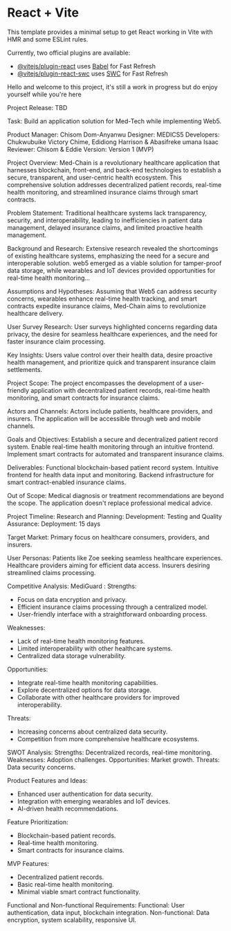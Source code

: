 # React + Vite

This template provides a minimal setup to get React working in Vite with HMR and some ESLint rules.

Currently, two official plugins are available:

- [@vitejs/plugin-react](https://github.com/vitejs/vite-plugin-react/blob/main/packages/plugin-react/README.md) uses [Babel](https://babeljs.io/) for Fast Refresh
- [@vitejs/plugin-react-swc](https://github.com/vitejs/vite-plugin-react-swc) uses [SWC](https://swc.rs/) for Fast Refresh

Hello and welcome to this project, it's still a work in progress but do enjoy yourself while you're here


Project Release: TBD

Task: Build an application solution for Med-Tech while implementing Web5.

Product Manager: Chisom Dom-Anyanwu
Designer: MEDICS5
Developers: Chukwubuike Victory Chime, Edidiong Harrison & Abasifreke umana Isaac
Reviewer: Chisom & Eddie
Version: Version 1 (MVP)

Project Overview:
Med-Chain is a revolutionary healthcare application that harnesses blockchain, front-end, and back-end technologies to establish a secure, transparent, and user-centric health ecosystem. This comprehensive solution addresses decentralized patient records, real-time health monitoring, and streamlined insurance claims through smart contracts.

Problem Statement:
Traditional healthcare systems lack transparency, security, and interoperability, leading to inefficiencies in patient data management, delayed insurance claims, and limited proactive health management.

Background and Research:
Extensive research revealed the shortcomings of existing healthcare systems, emphasizing the need for a secure and interoperable solution. web5 emerged as a viable solution for tamper-proof data storage, while wearables and IoT devices provided opportunities for real-time health monitoring...

Assumptions and Hypotheses:
Assuming that Web5 can address security concerns, wearables enhance real-time health tracking, and smart contracts expedite insurance claims, Med-Chain aims to revolutionize healthcare delivery.

User Survey Research:
User surveys highlighted concerns regarding data privacy, the desire for seamless healthcare experiences, and the need for faster insurance claim processing.

Key Insights:
Users value control over their health data, desire proactive health management, and prioritize quick and transparent insurance claim settlements.

Project Scope:
The project encompasses the development of a user-friendly application with decentralized patient records, real-time health monitoring, and smart contracts for insurance claims.

Actors and Channels:
Actors include patients, healthcare providers, and insurers. The application will be accessible through web and mobile channels.

Goals and Objectives:
Establish a secure and decentralized patient record system.
Enable real-time health monitoring through an intuitive frontend.
Implement smart contracts for automated and transparent insurance claims.

Deliverables:
Functional blockchain-based patient record system.
Intuitive frontend for health data input and monitoring.
Backend infrastructure for smart contract-enabled insurance claims.

Out of Scope:
Medical diagnosis or treatment recommendations are beyond the scope. The application doesn't replace professional medical advice.

Project Timeline:
Research and Planning:
Development:
Testing and Quality Assurance:
Deployment:
15 days

Target Market:
Primary focus on healthcare consumers, providers, and insurers.

User Personas:
Patients like Zoe seeking seamless healthcare experiences.
Healthcare providers aiming for efficient data access.
Insurers desiring streamlined claims processing.

Competitive Analysis:
MediGuard : 
Strengths:
- Focus on data encryption and privacy.
- Efficient insurance claims processing through a centralized model.
- User-friendly interface with a straightforward onboarding process.

Weaknesses:
- Lack of real-time health monitoring features.
- Limited interoperability with other healthcare systems.
- Centralized data storage vulnerability.

Opportunities:
- Integrate real-time health monitoring capabilities.
- Explore decentralized options for data storage.
- Collaborate with other healthcare providers for improved interoperability.

Threats:
- Increasing concerns about centralized data security.
- Competition from more comprehensive healthcare ecosystems.

SWOT Analysis:
Strengths: Decentralized records, real-time monitoring.
Weaknesses: Adoption challenges.
Opportunities: Market growth.
Threats: Data security concerns.

Product Features and Ideas:
- Enhanced user authentication for data security.
- Integration with emerging wearables and IoT devices.
- AI-driven health recommendations.

Feature Prioritization:
- Blockchain-based patient records.
- Real-time health monitoring.
- Smart contracts for insurance claims.

MVP Features:
- Decentralized patient records.
- Basic real-time health monitoring.
- Minimal viable smart contract functionality.

Functional and Non-functional Requirements:
Functional: User authentication, data input, blockchain integration.
Non-functional: Data encryption, system scalability, responsive UI.
